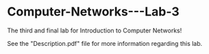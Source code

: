# Computer-Networks---Lab-3

The third and final lab for Introduction to Computer Networks!

See the "Description.pdf" file for more information regarding this lab.
